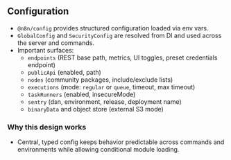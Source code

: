 ## Configuration

- `@n8n/config` provides structured configuration loaded via env vars.
- `GlobalConfig` and `SecurityConfig` are resolved from DI and used across the server and commands.
- Important surfaces:
  - `endpoints` (REST base path, metrics, UI toggles, preset credentials endpoint)
  - `publicApi` (enabled, path)
  - `nodes` (community packages, include/exclude lists)
  - `executions` (mode: `regular` or `queue`, timeout, max timeout)
  - `taskRunners` (enabled, insecureMode)
  - `sentry` (dsn, environment, release, deployment name)
  - `binaryData` and object store (external S3 mode)

### Why this design works
- Central, typed config keeps behavior predictable across commands and environments while allowing conditional module loading.